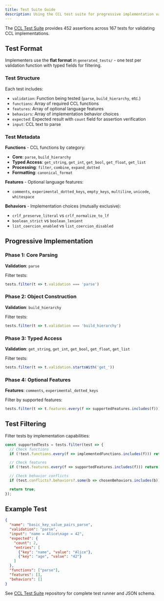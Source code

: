 ```yaml
---
title: Test Suite Guide
description: Using the CCL test suite for progressive implementation validation.
---
```


The [CCL Test Suite](https://github.com/ccl-test-data) provides 452 assertions across 167 tests for validating CCL implementations.

## Test Format

Implementers use the **flat format** in `generated_tests/` - one test per validation function with typed fields for filtering.

### Test Structure

Each test includes:
- `validation`: Function being tested (`parse`, `build_hierarchy`, etc.)
- `functions`: Array of required CCL functions
- `features`: Array of optional language features
- `behaviors`: Array of implementation behavior choices
- `expected`: Expected result with `count` field for assertion verification
- `input`: CCL text to parse

### Test Metadata

**Functions** - CCL functions by category:
- **Core**: `parse`, `build_hierarchy`
- **Typed Access**: `get_string`, `get_int`, `get_bool`, `get_float`, `get_list`
- **Processing**: `filter`, `combine`, `expand_dotted`
- **Formatting**: `canonical_format`

**Features** - Optional language features:
- `comments`, `experimental_dotted_keys`, `empty_keys`, `multiline`, `unicode`, `whitespace`

**Behaviors** - Implementation choices (mutually exclusive):
- `crlf_preserve_literal` vs `crlf_normalize_to_lf`
- `boolean_strict` vs `boolean_lenient`
- `list_coercion_enabled` vs `list_coercion_disabled`

## Progressive Implementation

### Phase 1: Core Parsing
**Validation**: `parse`

Filter tests:
```javascript
tests.filter(t => t.validation === 'parse')
```

### Phase 2: Object Construction
**Validation**: `build_hierarchy`

Filter tests:
```javascript
tests.filter(t => t.validation === 'build_hierarchy')
```

### Phase 3: Typed Access
**Validation**: `get_string`, `get_int`, `get_bool`, `get_float`, `get_list`

Filter tests:
```javascript
tests.filter(t => t.validation.startsWith('get_'))
```

### Phase 4: Optional Features
**Features**: `comments`, `experimental_dotted_keys`

Filter by supported features:
```javascript
tests.filter(t => t.features.every(f => supportedFeatures.includes(f)))
```

## Test Filtering

Filter tests by implementation capabilities:

```javascript
const supportedTests = tests.filter(test => {
  // Check functions
  if (!test.functions.every(f => implementedFunctions.includes(f))) return false;

  // Check features
  if (!test.features.every(f => supportedFeatures.includes(f))) return false;

  // Check behavior conflicts
  if (test.conflicts?.behaviors?.some(b => chosenBehaviors.includes(b))) return false;

  return true;
});
```

## Example Test

```json
{
  "name": "basic_key_value_pairs_parse",
  "validation": "parse",
  "input": "name = Alice\nage = 42",
  "expected": {
    "count": 2,
    "entries": [
      {"key": "name", "value": "Alice"},
      {"key": "age", "value": "42"}
    ]
  },
  "functions": ["parse"],
  "features": [],
  "behaviors": []
}
```

See [CCL Test Suite](https://github.com/ccl-test-data) repository for complete test runner and JSON schema.
